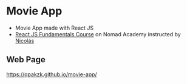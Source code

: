 # Movie App

  * Movie App made with React JS
  * [React JS Fundamentals Course](https://academy.nomadcoders.co/p/reactjs-fundamentals) on Nomad Academy instructed by [Nicolás](https://github.com/serranoarevalo)

## Web Page

  https://qpakzk.github.io/movie-app/
